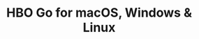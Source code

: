 ---
name: HBO Go
url: 'https://play.hbogo.com/'
category: Entertainment
title: 'HBO Go for macOS, Windows & Linux'
key: hbo-go

---